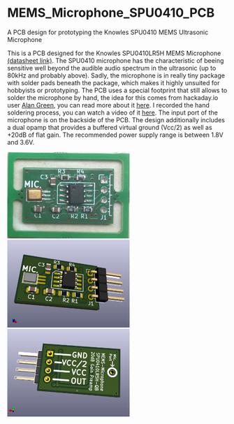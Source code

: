 # MEMS_Microphone_SPU0410_PCB
A PCB design for prototyping the Knowles SPU0410 MEMS Ultrasonic Microphone

This is a PCB designed for the Knowles SPU0410LR5H MEMS Microphone [(datasheet link)](https://www.knowles.com/docs/default-source/model-downloads/spu0410lr5h-qb-revh.pdf).
The SPU0410 microphone has the characteristic of beeing sensitive well beyond the audible audio spectrum in the ultrasonic (up to 80kHz and probably above).
Sadly, the microphone is in really tiny package with solder pads beneath the package, which makes it highly unsuited for hobbyists or prototyping.
The PCB uses a special footprint that still allows to solder the microphone by hand, the idea for this comes from hackaday.io user [Alan Green](https://hackaday.io/alang), you can read more about it [here](https://hackaday.io/project/165081-blue-board-01/details). I recorded the hand soldering process, you can watch a video of it [here](https://github.com/MarcelMG/MEMS_Microphone_SPU0410_PCB/raw/master/soldering_video.mp4).
The input port of the microphone is on the backside of the PCB.
The design additionally includes a dual opamp that provides a buffered virtual ground (Vcc/2) as well as +20dB of flat gain. The recommended power supply range is between 1.8V and 3.6V.

<p float="left">
  <img src="https://github.com/MarcelMG/MEMS_Microphone_SPU0410_PCB/raw/master/pcb_soldered_image2.jpg" width="280" />
  <img src="https://github.com/MarcelMG/MEMS_Microphone_SPU0410_PCB/raw/master/front_view.jpg" width="280" /> 
  <img src="https://github.com/MarcelMG/MEMS_Microphone_SPU0410_PCB/raw/master/back_view.jpg" width="280" />
</p>
